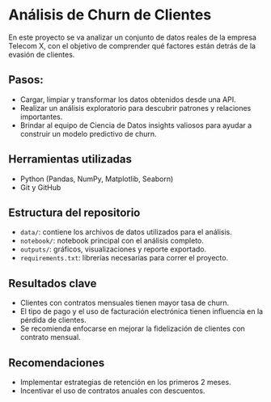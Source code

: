 # Análisis de Churn de Clientes
En este proyecto se va analizar un conjunto de datos reales de la empresa Telecom X, con el objetivo de comprender qué factores están detrás de la evasión de clientes.

## Pasos:
- Cargar, limpiar y transformar los datos obtenidos desde una API.
- Realizar un análisis exploratorio para descubrir patrones y relaciones importantes.
- Brindar al equipo de Ciencia de Datos insights valiosos para ayudar a construir un modelo predictivo de churn.

## Herramientas utilizadas
- Python (Pandas, NumPy, Matplotlib, Seaborn)
- Git y GitHub

## Estructura del repositorio
- `data/`: contiene los archivos de datos utilizados para el análisis.
- `notebook/`: notebook principal con el análisis completo.
- `outputs/`: gráficos, visualizaciones y reporte exportado.
- `requirements.txt`: librerías necesarias para correr el proyecto.

## Resultados clave
- Clientes con contratos mensuales tienen mayor tasa de churn.
- El tipo de pago y el uso de facturación electrónica tienen influencia en la pérdida de clientes.
- Se recomienda enfocarse en mejorar la fidelización de clientes con contrato mensual.

## Recomendaciones
- Implementar estrategias de retención en los primeros 2 meses.
- Incentivar el uso de contratos anuales con descuentos.
